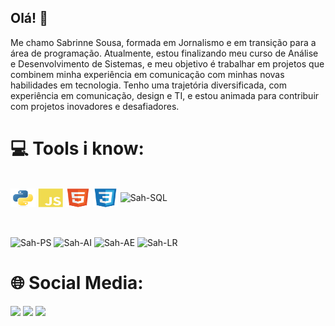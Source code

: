 ## Olá! 👋

<div>
  Me chamo Sabrinne Sousa, formada em Jornalismo e em transição para a área de programação. Atualmente, estou finalizando meu curso de Análise e Desenvolvimento de Sistemas, e meu objetivo é trabalhar em projetos que combinem minha experiência em comunicação com minhas novas habilidades em tecnologia. Tenho uma trajetória diversificada, com experiência em comunicação, design e TI, e estou animada para contribuir com projetos inovadores e desafiadores.
</div>

##

<h1>💻 Tools i know:  </h1>
<div style="display: inline_block"><br>
  <img align="center" alt="Sah-Python" height="30" width="40" src="https://raw.githubusercontent.com/devicons/devicon/master/icons/python/python-original.svg">
  <img align="center" alt="Sah-Js" height="30" width="40" src="https://raw.githubusercontent.com/devicons/devicon/master/icons/javascript/javascript-plain.svg">
  <img align="center" alt="Sah-HTML" height="30" width="40" src="https://raw.githubusercontent.com/devicons/devicon/master/icons/html5/html5-original.svg">
  <img align="center" alt="Sah-CSS" height="30" width="40" src="https://raw.githubusercontent.com/devicons/devicon/master/icons/css3/css3-original.svg">
  <img align="center" alt="Sah-SQL" height="30" width="40" src="https://icongr.am/devicon/mysql-original.svg?size=128&color=currentColor">
</div>
  
  ##
 <div style="display: inline_block"><br>
  <img align="center" alt="Sah-PS" height="30" width="40" src="https://icongr.am/devicon/photoshop-plain.svg?size=128&color=007bff">
  <img align="center" alt="Sah-AI" height="30" width="40" src="https://icongr.am/devicon/illustrator-plain.svg?size=128&color=fa7900">
  <img align="center" alt="Sah-AE" height="30" width="40" src="https://icongr.am/simple/adobeaftereffects.svg?size=128&color=ab00fa&colored=false">
  <img align="center" alt="Sah-LR" height="30" width="40" src="https://icongr.am/simple/adobelightroomcc.svg?size=128&color=008efa&colored=false">
</div>
  
  ##
  <h1>🌐 Social Media:</h1>
<div> 
  <a href="https://www.instagram.com/sabrinne" target="_blank"><img src="https://img.shields.io/badge/-Instagram-%23E4405F?style=for-the-badge&logo=instagram&logoColor=white" target="_blank"></a>
  <a href = "mailto:sabrinnesousalima@gmail.com"><img src="https://img.shields.io/badge/-Gmail-%23333?style=for-the-badge&logo=gmail&logoColor=white" target="_blank"></a>
  <a href="https://www.linkedin.com/in/sabrinne-sousa-095927152/" target="_blank"><img src="https://img.shields.io/badge/-LinkedIn-%230077B5?style=for-the-badge&logo=linkedin&logoColor=white" target="_blank"></a> 
  
</div>

##

<div>
  
</div>
